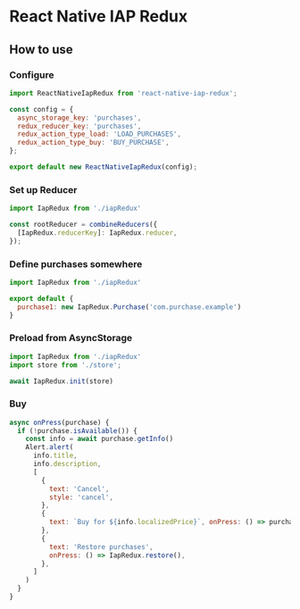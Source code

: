 # React Native IAP Redux

## How to use

### Configure

```js
import ReactNativeIapRedux from 'react-native-iap-redux';

const config = {
  async_storage_key: 'purchases',
  redux_reducer_key: 'purchases',
  redux_action_type_load: 'LOAD_PURCHASES',
  redux_action_type_buy: 'BUY_PURCHASE',
};

export default new ReactNativeIapRedux(config);
```

### Set up Reducer

```js
import IapRedux from './iapRedux'

const rootReducer = combineReducers({
  [IapRedux.reducerKey]: IapRedux.reducer,
});
```

### Define purchases somewhere

```js
import IapRedux from './iapRedux'

export default {
  purchase1: new IapRedux.Purchase('com.purchase.example')
}
```

### Preload from AsyncStorage

```js
import IapRedux from './iapRedux'
import store from './store';

await IapRedux.init(store)
```

### Buy

```js
async onPress(purchase) {
  if (!purchase.isAvailable()) {
    const info = await purchase.getInfo()
    Alert.alert(
      info.title,
      info.description,
      [
        {
          text: 'Cancel',
          style: 'cancel',
        },
        {
          text: `Buy for ${info.localizedPrice}`, onPress: () => purchase.buy()
        },
        {
          text: 'Restore purchases',
          onPress: () => IapRedux.restore(),
        },
      ]
    )
  }
}
```
